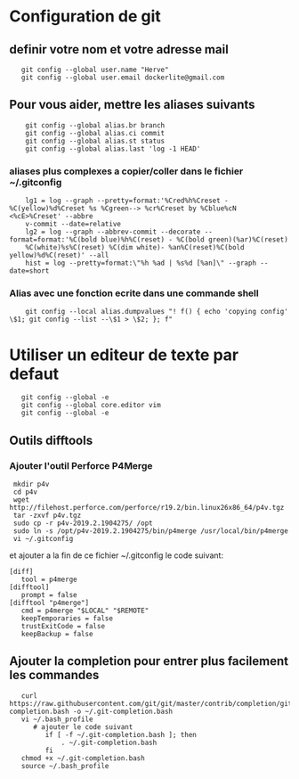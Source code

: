 # Configuration de git 

## definir votre nom et votre adresse mail 
```shell script
   git config --global user.name "Herve"
   git config --global user.email dockerlite@gmail.com
```

## Pour vous aider, mettre les aliases suivants
```shell script
    git config --global alias.br branch
    git config --global alias.ci commit
    git config --global alias.st status
    git config --global alias.last 'log -1 HEAD'
```
### aliases plus complexes a copier/coller dans le fichier ~/.gitconfig
```shell script
    lg1 = log --graph --pretty=format:'%Cred%h%Creset -%C(yellow)%d%Creset %s %Cgreen--> %cr%Creset by %Cblue%cN <%cE>%Creset' --abbre
    v-commit --date=relative
    lg2 = log --graph --abbrev-commit --decorate --format=format:'%C(bold blue)%h%C(reset) - %C(bold green)(%ar)%C(reset)
    %C(white)%s%C(reset) %C(dim white)- %an%C(reset)%C(bold yellow)%d%C(reset)' --all
    hist = log --pretty=format:\"%h %ad | %s%d [%an]\" --graph --date=short
```
### Alias avec une fonction ecrite dans une commande shell
 ```shell script
     git config --local alias.dumpvalues "! f() { echo 'copying config' \$1; git config --list --\$1 > \$2; }; f"
```

# Utiliser un editeur de texte par defaut 
```shell script
   git config --global -e
   git config --global core.editor vim 
   git config --global -e
```

## Outils difftools 
### Ajouter l'outil Perforce P4Merge
 ```shell script
  mkdir p4v
  cd p4v
  wget http://filehost.perforce.com/perforce/r19.2/bin.linux26x86_64/p4v.tgz
  tar -zxvf p4v.tgz
  sudo cp -r p4v-2019.2.1904275/ /opt
  sudo ln -s /opt/p4v-2019.2.1904275/bin/p4merge /usr/local/bin/p4merge
  vi ~/.gitconfig                
```
et 
ajouter a la fin de ce fichier ~/.gitconfig le code suivant:
```shell script
[diff]
   tool = p4merge
[difftool]
   prompt = false
[difftool "p4merge"]
   cmd = p4merge "$LOCAL" "$REMOTE"
   keepTemporaries = false
   trustExitCode = false
   keepBackup = false
```
## Ajouter la completion pour entrer plus facilement les commandes
```shell script
   curl https://raw.githubusercontent.com/git/git/master/contrib/completion/git-completion.bash -o ~/.git-completion.bash
   vi ~/.bash_profile
      # ajouter le code suivant 
         if [ -f ~/.git-completion.bash ]; then
             . ~/.git-completion.bash
         fi
   chmod +x ~/.git-completion.bash
   source ~/.bash_profile
```
